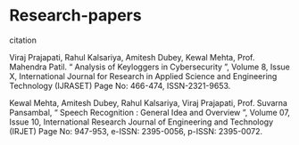# Research-papers
citation

Viraj Prajapati, Rahul Kalsariya, Amitesh Dubey, Kewal Mehta, Prof. Mahendra Patil. “ Analysis of Keyloggers in
Cybersecurity ”, Volume 8, Issue X, International Journal for Research in Applied Science and Engineering
Technology (IJRASET) Page No: 466-474, ISSN-2321-9653.

Kewal Mehta, Amitesh Dubey, Rahul Kalsariya, Viraj Prajapati, Prof. Suvarna Pansambal, “ Speech Recognition :
General Idea and Overview ”, Volume 07, Issue 10, International Research Journal of Engineering and
Technology (IRJET) Page No: 947-953, e-ISSN: 2395-0056, p-ISSN: 2395-0072.
